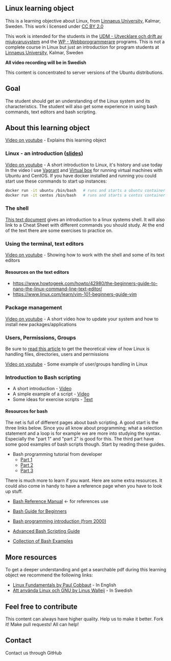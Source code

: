 ## Linux learning object

This is a learning objective about Linux, from [Linnaeus University](http://lnu.se), Kalmar, Sweden.
This work i licensed under [CC BY 2.0](https://creativecommons.org/licenses/by/2.0/)

This work is intended for the students in the [UDM - Utvecklare och drift av mjukvarusystem](https://coursepress.lnu.se/program/utveckling-och-drift-av-mjukvarusystem/student/) and the [WP - Webbprogrammerare](http://webbprogrammerare.se) programs.
This is not a complete course in Linux but just an introduction for program students at [Linnaeus University](www.lnu.se), Kalmar, Sweden

**All video recording will be in Swedish**

This content is concentrated to server versions of the Ubuntu distributions.

## Goal
The student should get an understanding of the Linux system and its characteristics. The student will also get some experience in using bash commands, text editors and bash scripting.

## About this learning object
[Video on youtube](https://www.youtube.com/watch?v=Cb5ij5VMyzk) - Explains this learning object

### Linux - an introduction ([slides](https://rawgit.com/CS-LNU-Learning-Objects/linux/master/slides/introduction.html))
[Video on youtube](https://www.youtube.com/watch?v=K81c6R2COmI) - A short introduction to Linux, it's history and use today
In the video I use [Vagrant](https://www.vagrantup.com/) and [Virtual box](https://www.virtualbox.org/) for running virtual machines with Ubuntu and CentOS. If you have docker installed and running you could start use these commands to start up instances:
```bash
docker run -it ubuntu /bin/bash   # runs and starts a ubuntu container
docker run -it centos /bin/bash   # runs and starts a centos container
```

### The shell
[This text document](https://github.com/CS-LNU-Learning-Objects/linux/blob/master/commands.md) gives an introduction to a linux systems shell. It will also link to a Cheat Sheet with different commands you should study. At the end of the text there are some exercises to practice on.

### Using the terminal, text editors
[Video on youtube](https://www.youtube.com/watch?v=623APOnLtJE) - Showing how to work with the shell and some of its text editors

#### Resources on the text editors
  * https://www.howtogeek.com/howto/42980/the-beginners-guide-to-nano-the-linux-command-line-text-editor/
  * https://www.linux.com/learn/vim-101-beginners-guide-vim

### Package management
[Video on youtube](https://www.youtube.com/watch?v=ekVqif-vKK0) - A short video how to update your system and how to install new packages/applications

### Users, Permissions, Groups
  Be sure to [read this article](https://www.linode.com/docs/tools-reference/linux-users-and-groups) to get the theoretical view of how Linux is handling files, directories, users and permissions

[Video on youtube](https://www.youtube.com/watch?v=WKNCQAMzBV0) - Some example of user/groups handling in Linux

### Introduction to Bash scripting
  * A short introduction - [Video](https://www.youtube.com/watch?v=aGQQBefu5Uc)
  * A simple example of a script - [Video](https://www.youtube.com/watch?v=H1b9dVDz2TE&feature=youtu.be)
  * Some ideas for exercise scripts - [Text](https://github.com/CS-LNU-Learning-Objects/linux/blob/master/bash-exercise.md)

#### Resources for bash
  The net is full of different pages about bash scripting. A good start is the three links below. Since you all know about programming; what a selection statement and a loop is for example we are more into studying the syntax. Especially the "part 1" and "part 2" is good for this. The third part have some good examples of bash scripts though. Start by reading these guides.
* Bash programming tutorial from developer
  * [Part 1](http://www.ibm.com/developerworks/library/l-bash/)
  * [Part 2](http://www.ibm.com/developerworks/library/l-bash2/)
  * [Part 3](http://www.ibm.com/developerworks/library/l-bash3/)


 There is much more to learn if you want. Here are some extra resources. It could also come in handy to have a reference page when you have to look up stuff.
  * [Bash Reference Manual](https://www.gnu.org/software/bash/manual/bash.html) <- for references use
  * [Bash Guide for Beginners](http://tldp.org/LDP/Bash-Beginners-Guide/html/index.html)

  * [Bash programming introduction (from 2000)](http://en.tldp.org/HOWTO/Bash-Prog-Intro-HOWTO.html)
  * [Advanced Bash Scripting Guide](http://www.tldp.org/LDP/abs/html/)
  * [Collection of Bash Examples](http://www.fifi.org/doc/bash/examples/)

## More resources
To get a deeper understanding and get a searchable pdf during this learning object we recommend the following links:

  * [Linux Fundamentals by Paul Cobbaut](http://linux-training.be/linuxfun.pdf) - In English
  * [Att använda Linux och GNU by Linus Walleij](https://dflund.se/~triad/gnulinux/) - In Swedish


## Feel free to contribute
This content can always have higher quality. Help us to make it better. Fork it!
Make pull requests! All can help!

## Contact
Contact us through GitHub

